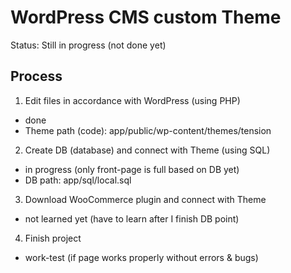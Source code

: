 # WordPress CMS custom Theme

Status: Still in progress (not done yet)

## Process

1. Edit files in accordance with WordPress (using PHP)
- done
- Theme path (code): app/public/wp-content/themes/tension

2. Create DB (database) and connect with Theme (using SQL)
- in progress (only front-page is full based on DB yet)
- DB path: app/sql/local.sql

3. Download WooCommerce plugin and connect with Theme
- not learned yet (have to learn after I finish DB point)

4. Finish project
- work-test (if page works properly without errors & bugs)


